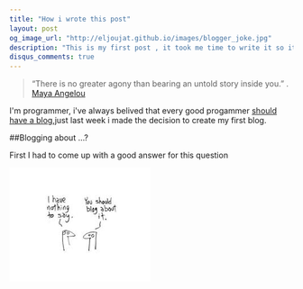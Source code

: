 ```yaml
---
title: "How i wrote this post"
layout: post
og_image_url: "http://eljoujat.github.io/images/blogger_joke.jpg"
description: "This is my first post , it took me time to write it so it's worth to write a post about it and how i wrote it!"
disqus_comments: true
---
```



> “There is no greater agony than bearing an untold story inside you.” .
[Maya Angelou](http://www.mayaangelou.com/) 

I'm programmer, i've always belived that every good progammer [should have a blog](http://architects.dzone.com/articles/why-programmers-should-have),just last week i made the decision to create my first blog.

##Blogging about ...?


First I had to come up with a good answer for this question

![A terribly boring amateur comic strip](/images/blogger_joke.jpg)


